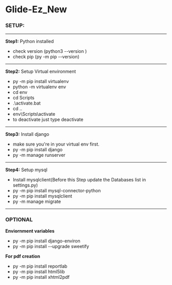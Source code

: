 # Glide-Ez_New

### SETUP:

---

**Step1:** Python installed

- check version (python3 --version )
- check pip (py -m pip --version)<br>

---

**Step2:** Setup Virtual environment

- py -m pip install virtualenv
- python -m virtualenv env
- cd env
- cd Scripts
- .\activate.bat
- cd ..
- env\Scripts\activate
- to deactivate just type deactivate <br>

---

**Step3:** Install django

- make sure you're in your virtual env first.
- py -m pip install django
- py -m manage runserver<br>

---

**Step4:** Setup mysql

- Install mysqlclient(Before this Step update the Databases list in settings.py)
- py -m pip install mysql-connector-python
- py -m pip install mysqlclient
- py -m manage migrate<br>

---

### OPTIONAL

**Enviornment variables**

- py -m pip install django-environ
- py -m pip install --upgrade sweetify

**For pdf creation**
- py -m pip install reportlab 
- py -m pip install html5lib
- py -m pip install xhtml2pdf
